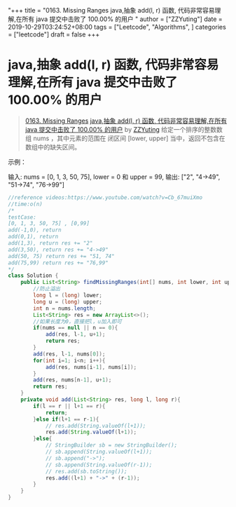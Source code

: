 "+++
title = "0163. Missing Ranges java,抽象 add(l, r) 函数, 代码非常容易理解,在所有 java 提交中击败了 100.00% 的用户 "
author = ["ZZYuting"]
date = 2019-10-29T03:24:52+08:00
tags = ["Leetcode", "Algorithms", ]
categories = ["leetcode"]
draft = false
+++

# java,抽象 add(l, r) 函数, 代码非常容易理解,在所有 java 提交中击败了 100.00% 的用户

> [0163. Missing Ranges](https://leetcode-cn.com/problems/missing-ranges/)
> [java,抽象 add(l, r) 函数, 代码非常容易理解,在所有 java 提交中击败了 100.00% 的用户](https://leetcode-cn.com/problems/missing-ranges/solution/javaeasy-to-understand-chou-xiang-addl-r-han-shu-d/) by [ZZYuting](https://leetcode-cn.com/u/zzyuting/)
给定一个排序的整数数组 nums ，其中元素的范围在 闭区间 [lower, upper] 当中，返回不包含在数组中的缺失区间。

示例：

输入: nums = [0, 1, 3, 50, 75], lower = 0 和 upper = 99,
输出: ["2", "4->49", "51->74", "76->99"]

```java
//reference videos:https://www.youtube.com/watch?v=Cb_67muiXmo
//time:o(n)
/*
testCase:
[0, 1, 3, 50, 75] , [0,99]
add(-1,0), return 
add(0,1), return
add(1,3), return res += "2"
add(3,50), return res += "4->49"
add(50, 75) return res += "51, 74"
add(75,99) return res += "76,99"
*/
class Solution {
    public List<String> findMissingRanges(int[] nums, int lower, int upper) {
      	//防止溢出
        long l = (long) lower;
        long u = (long) upper;
        int n = nums.length;
        List<String> res = new ArrayList<>();
      	//如果长度为0，直接把l，u加入即可
        if(nums == null || n == 0){
            add(res, l-1, u+1);
            return res;
        }
        add(res, l-1, nums[0]);
        for(int i=1; i<n; i++){
            add(res, nums[i-1], nums[i]);
        }
        add(res, nums[n-1], u+1);
        return res;
    }
    private void add(List<String> res, long l, long r){
        if(l == r || l+1 == r){
            return;
        }else if(l+1 == r-1){
            // res.add(String.valueOf(l+1));
            res.add(String.valueOf(l+1));
        }else{
            // StringBuilder sb = new StringBuilder();
            // sb.append(String.valueOf(l+1));
            // sb.append("->");
            // sb.append(String.valueOf(r-1));
            // res.add(sb.toString());
            res.add((l+1) + "->" + (r-1));
        }
    }
}
```

